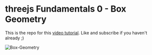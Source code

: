 # threejs Fundamentals 0 - Box Geometry

This is the repo for this [video tutorial](https://youtu.be/w_mJ0yzZKF0). Like and subscribe if you haven't already ;) 

![Box-Geometry](https://user-images.githubusercontent.com/63818980/215360674-2673f5b4-6a5d-4358-806b-4ed0848366e8.png)
